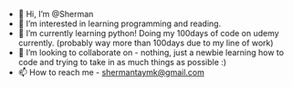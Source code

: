 - 👋 Hi, I’m @Sherman
- 👀 I’m interested in learning programming and reading.
- 🌱 I’m currently learning python! Doing my 100days of code on udemy currently. (probably way more than 100days due to my line of work)
- 💞️ I’m looking to collaborate on - nothing, just a newbie learning how to code and trying to take in as much things as possible :)
- 📫 How to reach me - shermantaymk@gmail.com

<!---
ShermsRL/ShermsRL is a ✨ special ✨ repository because its `README.md` (this file) appears on your GitHub profile.
You can click the Preview link to take a look at your changes.
--->

